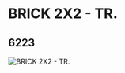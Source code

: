 # BRICK 2X2 - TR.
## 6223
![BRICK 2X2 - TR.](https://lc-www-live-s.legocdn.com/media/bricks/5/2/4143334.jpg)